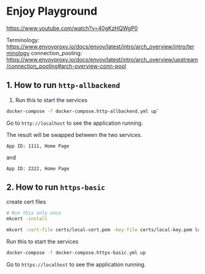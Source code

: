 # Enjoy Playground

https://www.youtube.com/watch?v=40gKzHQWgP0


Terminology: https://www.envoyproxy.io/docs/envoy/latest/intro/arch_overview/intro/terminology
connection_pooling: https://www.envoyproxy.io/docs/envoy/latest/intro/arch_overview/upstream/connection_pooling#arch-overview-conn-pool


## 1. How to run `http-allbackend`


1. Run this to start the services
   
```sh
docker-compose -f docker-compose.http-allbackend.yml up`
```

Go to `http://localhost` to see the application running.

The result will be swapped between the two services.

```
App ID: 1111, Home Page
```

and

```
App ID: 2222, Home Page
```

## 2. How to run `https-basic`

create cert files

```sh
# Run this only once
mkcert -install

mkcert -cert-file certs/local-cert.pem -key-file certs/local-key.pem localhost
```


Run this to start the services
   
```sh
docker-compose -f docker-compose.https-basic.yml up
```

Go to `https://localhost` to see the application running.